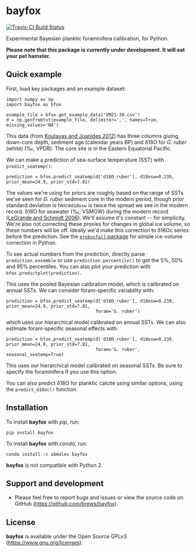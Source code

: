 # bayfox

[![Travis-CI Build Status](https://travis-ci.org/brews/bayfox.svg?branch=master)](https://travis-ci.org/brews/bayfox)

Experimental Bayesian planktic foraminifera calibration, for Python.

**Please note that this package is currently under development. It will eat your pet hamster.**

## Quick example

First, load key packages and an example dataset:

    import numpy as np
    import bayfox as bfox

    example_file = bfox.get_example_data('VM21-30.csv')
    d = np.genfromtxt(example_file, delimiter=',', names=True, missing_values='NA')

This data (from [Koutavas and Joanides 2012](https://doi.org/10.1029/2012PA002378))
has three columns giving, down-core depth, sediment age (calendar years BP) and δ18O for *G. ruber* (white) (‰; VPDB). 
The core site is in the Eastern Equatorial Pacific.

We can make a prediction of sea-surface temperature (SST) with `predict_seatemp()`:

    prediction = bfox.predict_seatemp(d['d18O_ruber'], d18osw=0.239, prior_mean=24.9, prior_std=7.81)

The values we're using for priors are roughly based on the range of SSTs we've seen for *G. ruber* sediment 
core in the modern period, though prior standard deviation is twice`d18osw` is twice the spread we see in the modern 
record. δ18O for seawater (‰; VSMOW) during the modern record 
([LeGrande and Schmidt 2006](https://doi.org/10.1029/2006GL026011)). We'll assume it's constant -- for simplicity. 
We're also not correcting these proxies for changes in global ice volume, so these numbers will be off. Ideally we'd make 
this correction to δ18Oc series before the prediction. See the 
[`erebusfall` package](https://github.com/brews/erebusfall) for simple ice-volume correction in Python.

To see actual numbers from the prediction, directly parse `prediction.ensemble` or use `prediction.percentile()` to get 
the 5%, 50% and 95% percentiles. You can also plot your prediction with `bfox.predictplot(prediction)`.

This uses the pooled Bayesian calibration model, which is calibrated on annual SSTs. We can consider foram-specific 
variability with:

    prediction = bfox.predict_seatemp(d['d18O_ruber'], d18osw=0.239, prior_mean=24.9, prior_std=7.81, 
                                      foram='G. ruber')

which uses our hierarchical model calibrated on annual SSTs. We can also estimate foram-specific seasonal effects with:

    prediction = bfox.predict_seatemp(d['d18O_ruber'], d18osw=0.239, prior_mean=24.9, prior_std=7.81, 
                                      foram='G. ruber', seasonal_seatemp=True)

This uses our hierarchical model calibrated on seasonal SSTs. Be sure to specify the foraminifera if you use this option.

You can also predict δ18O for planktic calcite using similar options, using the `predict_d18oc()` function.

## Installation

To install **bayfox** with *pip*, run:

    pip install bayfox


To install **bayfox** with *conda*, run:

    conda install -c sbmalev bayfox

**bayfox** is not compatible with Python 2.

## Support and development

- Please feel free to report bugs and issues or view the source code on GitHub (https://github.com/brews/bayfox).


## License

**bayfox** is available under the Open Source GPLv3 (https://www.gnu.org/licenses).
